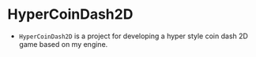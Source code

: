 # HyperCoinDash2D
- `HyperCoinDash2D` is a project for developing a hyper style coin dash 2D game based on my engine.
